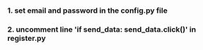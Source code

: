 ### 1. set email and password in the config.py file 
### 2. uncomment line 'if send_data: send_data.click()' in register.py